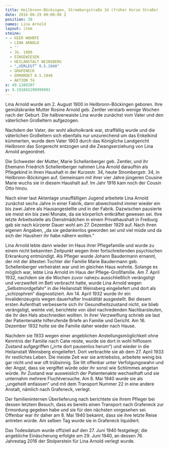 ```yaml
---
title: Heilbronn-Böckingen, Strombergstraße 34 (früher Kurze Straße)
date: 2016-06-29 00:00:00 Z
position: 39
names: Lina Arnold
layout: item
steine:
- - HIER WOHNTE
  - LINA ARNOLD
  - ''
  - JG. 1900
  - EINGEWIESEN
  - HEILANSTALT WEINSBERG
  - "„VERLEGT“ 8.5.1940"
  - GRAFENECK
  - ERMORDET 8.5.1940
  - AKTION T4
x: 49.1289207
y: 9.191065299999991
---
```


Lina Arnold wurde am 2. August 1900 in Heilbronn-Böckingen geboren. Ihre gemütskranke Mutter Rosine Arnold geb. Zentler verstarb wenige Wochen nach der Geburt. Die halbverwaiste Lina wurde zunächst vom Vater und den väterlichen Großeltern aufgezogen.

Nachdem der Vater, der wohl alkoholkrank war, straffällig wurde und die väterlichen Großeltern sich ebenfalls nur unzureichend um das Enkelkind kümmerten, wurde dem Vater 1903 durch das Königliche Landgericht Heilbronn das Sorgerecht entzogen und die Zwangserziehung von Lina Arnold angeordnet.

Die Schwester der Mutter, Marie Schellenberger geb. Zentler, und ihr Ehemann Friedrich Schellenberger nahmen Lina Arnold daraufhin als Pflegekind in ihren Haushalt in der Kurzestr. 34, heute Strombergstr. 34, in Heilbronn-Böckingen auf. Gemeinsam mit ihrer vier Jahre jüngeren Cousine Marie wuchs sie in diesem Haushalt auf. Im Jahr 1916 kam noch der Cousin Otto hinzu.

Nach einer laut Aktenlage unauffälligen Jugend arbeitete Lina Arnold zunächst sechs Jahre in einer Fabrik, dann abwechselnd immer wieder ein bis zwei Jahre als Hausangestellte und in der Fabrik. Dazwischen pausierte sie meist ein bis zwei Monate, da sie körperlich entkräftet gewesen sei. Ihre letzte Arbeitsstelle als Dienstmädchen in einem Privathaushalt in Freiburg gab sie nach kürzerer Dauer wohl am 27. Dezember 1929 auf. Nach ihren eigenen Angaben, „da sie gedankenlos geworden sei und viel müde und da sich der Hausherr ihr habe nähern wollen.“

Lina Arnold lebte dann wieder im Haus ihrer Pflegefamilie und wurde zu einem nicht bekannten Zeitpunkt wegen ihrer fortschreitenden psychischen Erkrankung entmündigt. Als Pfleger wurde Johann Baudermann ernannt, der mit der ältesten Tochter der Familie Marie Baudermann geb. Schellenberger verheiratet war und im gleichen Haus wohnte. Solange es möglich war, lebte Lina Arnold im Haus der Pflege-Großfamilie. Am 7. April 1932, nachdem sie die Wochen zuvor nahezu ausschließlich verängstigt und verzweifelt im Bett verbracht hatte, wurde Lina Arnold wegen „Selbstmordgefahr“ in die Heilanstalt Weinsberg eingeliefert und dort als „schizophren“ diagnostiziert. Am 14. April 1932 wurde ihr ein Invalidenzeugnis wegen dauerhafter Invalidität ausgestellt. Bei diesem ersten Aufenthalt verbesserte sich ihr Gesundheitszustand nicht, sie blieb verängstigt, weinte viel, berichtete von übel nachredenden Nachbarsleuten, die ihr den Hals abschneiden wollten. In ihrer Verzweiflung schrieb sie laut der Patientenakte hilferufende Briefe an Familie und Gericht. Am 16. Dezember 1932 holte sie die Familie daher wieder nach Hause.

Nachdem sie 1933 wegen einer angeblichen Anstellungsmöglichkeit ohne Kenntnis der Familie nach Calw reiste, wurde sie dort in wohl hilflosem Zustand aufgegriffen („irrte dort pausenlos herum“) und wieder in die Heilanstalt Weinsberg eingeliefert. Dort verbrachte sie ab dem 27. April 1933 ihr restliches Leben. Die meiste Zeit war sie antriebslos, arbeitete wenig bis gar nicht und war oft trübsinnig. Sie litt offenbar unter Verfolgungswahn und der Angst, dass sie vergiftet würde oder ihr sonst wie Schlimmes angetan würde. Ihr Zustand war ausweislich der Patientenakte wechselhaft und sie unternahm mehrere Fluchtversuche. Am 8. Mai 1940 wurde sie als „ungeheilt entlassen“ und mit dem Transport Nummer 22 in eine andere Anstalt, nämlich nach Grafeneck, verlegt.

Der familieninternen Überlieferung nach berichtete sie ihrem Pfleger bei dessen letztem Besuch, dass es bereits einen Transport nach Grafeneck zur Ermordung gegeben habe und sie für den nächsten vorgesehen sei. Offenbar war ihr daher am 8. Mai 1940 bekannt, dass sie ihre letzte Reise antreten würde. Am selben Tag wurde sie in Grafeneck liquidiert.

Das Todesdatum wurde offiziell auf den 27. Juni 1940 festgelegt; die angebliche Einäscherung erfolgte am 29. Juni 1940, an dessen 76. Jahrestag 2016 der Stolperstein für Lina Arnold verlegt wurde.